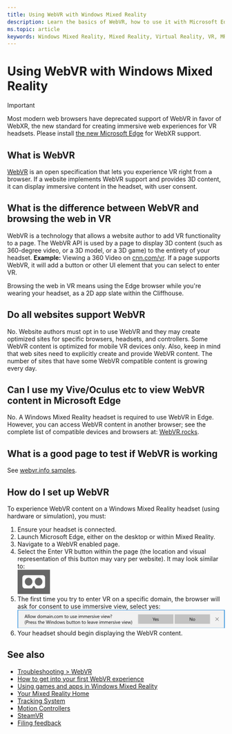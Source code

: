 ```yaml
---
title: Using WebVR with Windows Mixed Reality
description: Learn the basics of WebVR, how to use it with Microsoft Edge on Windows Mixed Reality headsets, and common troubleshooting issues.
ms.topic: article
keywords: Windows Mixed Reality, Mixed Reality, Virtual Reality, VR, MR, WebVR, Edge, Microsoft Edge, web browsing
---
```


# Using WebVR with Windows Mixed Reality

>[!IMPORTANT]
>Most modern web browsers have deprecated support of WebVR in favor of WebXR, the new standard for creating immersive web experiences for VR headsets. Please install [the new Microsoft Edge](using-microsoft-edge.md) for WebXR support.

## What is WebVR

[WebVR](https://webvr.info) is an open specification that lets you experience VR right from a browser. If a website implements WebVR support and provides 3D content, it can display immersive content in the headset, with user consent.

## What is the difference between WebVR and browsing the web in VR

WebVR is a technology that allows a website author to add VR functionality to a page. The WebVR API is used by a page to display 3D content (such as 360-degree video, or a 3D model, or a 3D game) to the entirety of your headset. **Example:** Viewing a 360 Video on [cnn.com/vr](http://cnn.com/vr). If a page supports WebVR, it will add a button or other UI element that you can select to enter VR.

Browsing the web in VR means using the Edge browser while you're wearing your headset, as a 2D app slate within the Cliffhouse.

## Do all websites support WebVR

No. Website authors must opt in to use WebVR and they may create optimized sites for specific browsers, headsets, and controllers. Some WebVR content is optimized for mobile VR devices only. Also, keep in mind that web sites need to explicitly create and provide WebVR content. The number of sites that have some WebVR compatible content is growing every day.

## Can I use my Vive/Oculus etc to view WebVR content in Microsoft Edge

No. A Windows Mixed Reality headset is required to use WebVR in Edge. However, you can access WebVR content in another browser; see the complete list of compatible devices and browsers at: [WebVR.rocks](http://webvr.rocks/).

## What is a good page to test if WebVR is working

See [webvr.info samples](http://webvr.info/samples/XX-vr-controllers.html).

## How do I set up WebVR

To experience WebVR content on a Windows Mixed Reality headset (using hardware or simulation), you must:

1. Ensure your headset is connected.
2. Launch Microsoft Edge, either on the desktop or within Mixed Reality.
3. Navigate to a WebVR enabled page.
4. Select the Enter VR button within the page (the location and visual representation of this button may vary per website). It may look similar to:\
   ![VR Goggles image](images/75px-enter-vr.png)
5. The first time you try to enter VR on a specific domain, the browser will ask for consent to use immersive view, select yes: ![Consent UI that is displayed on the first attempt to Enter VR on a particular domain](images/1053px-Webvr-consent-ui.png)
6. Your headset should begin displaying the WebVR content.

## See also

* [Troubleshooting > WebVR](webvr-questions.md)
* [How to get into your first WebVR experience](using-games-and-apps-in-windows-mixed-reality.md#how-to-get-into-your-first-webvr-experience)
* [Using games and apps in Windows Mixed Reality](using-games-and-apps-in-windows-mixed-reality.md)
* [Your Mixed Reality Home](your-mixed-reality-home.md)
* [Tracking System](tracking-system.md)
* [Motion Controllers](controllers-in-wmr.md)
* [SteamVR](using-steamvr-with-windows-mixed-reality.md)
* [Filing feedback](filing-feedback.md)
